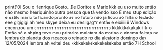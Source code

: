print('Oi Sou o Henrique
Gosto...De Doritos e Mario 
kkk eu uso muito então não mesmo henriquinho outra pessoa que tá vendo isso
E meu stup edição e estilo mario ta ficando pronto se no futuro não ja ficou só falta o teclado eee
gigigigi ah meu skype deixa eu desligag*r então e eixiiiiiiii Windows encontrou um errrrrrrrrrrrrrrrrrrrrrrrrrrrrrrrrrrrrrrrrrro
kkkkkkakakak-i-k-o Então né o shping teve meu primeiro moletom do marioo e cinema foi top ne lembra do planeta dos mcacos o reinado no dia aleatorio domingo day 12/05/2024 lembra  ah voltei deu kkkkekekekekekekekeba então 7H School

